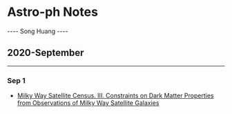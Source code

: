 # Astro-ph Notes

---- Song Huang ----

## 2020-September

----

### Sep 1

- [Milky Way Satellite Census. III. Constraints on Dark Matter Properties from Observations of Milky Way Satellite Galaxies](https://arxiv.org/abs/2008.00022)